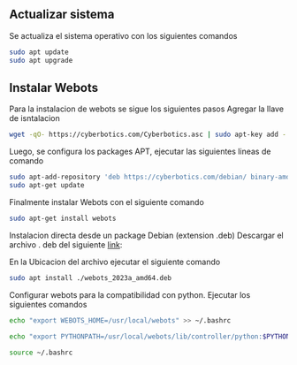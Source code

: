 ## Actualizar sistema
Se actualiza el sistema operativo con los siguientes comandos
```bash
sudo apt update
sudo apt upgrade
```

## Instalar Webots
Para la instalacion de webots se sigue los siguientes pasos
Agregar la llave de isntalacion
```bash
wget -qO- https://cyberbotics.com/Cyberbotics.asc | sudo apt-key add -
```
Luego, se configura los packages APT, ejecutar las siguientes lineas de comando

```bash
sudo apt-add-repository 'deb https://cyberbotics.com/debian/ binary-amd64/'
sudo apt-get update
```

Finalmente instalar Webots con el siguiente comando
```bash
sudo apt-get install webots
```
Instalacion directa desde un package Debian (extension .deb)
Descargar el archivo . deb del siguiente [link](https://cyberbotics.com/#download):

En la Ubicacion del archivo ejecutar el siguiente comando
```bash
sudo apt install ./webots_2023a_amd64.deb
```

Configurar webots para la compatibilidad con python.
Ejecutar los siguientes comandos
```bash
echo "export WEBOTS_HOME=/usr/local/webots" >> ~/.bashrc
```
```bash
echo "export PYTHONPATH=/usr/local/webots/lib/controller/python:$PYTHONPATH" >> ~/.bashrc
```
```bash
source ~/.bashrc
```



